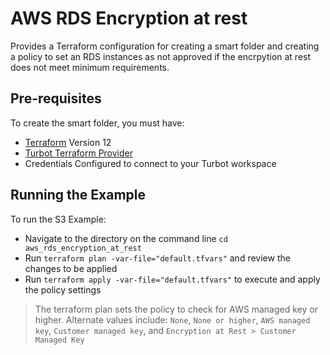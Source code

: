 # AWS RDS Encryption at rest

Provides a Terraform configuration for creating a smart folder and creating a policy to set an RDS instances as not approved if the encrpytion at rest does not meet minimum requirements.


## Pre-requisites

To create the smart folder, you must have:
- [Terraform](https://www.terraform.io) Version 12
- [Turbot Terraform Provider](https://github.com/turbotio/terraform-provider-turbot)
- Credentials Configured to connect to your Turbot workspace

## Running the Example

To run the S3 Example:
- Navigate to the directory on the command line `cd aws_rds_encryption_at_rest`
- Run `terraform plan -var-file="default.tfvars"` and review the changes to be applied
- Run `terraform apply -var-file="default.tfvars"` to execute and apply the policy settings

> The terraform plan sets the policy to check for AWS managed key or higher. Alternate values include: `None`, `None or higher`, `AWS managed key`, `Customer managed key`, and `Encryption at Rest > Customer Managed Key`